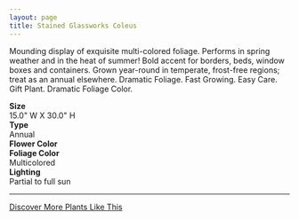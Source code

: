 ```yaml
---
layout: page
title: Stained Glassworks Coleus
---
```


<div class="row">
  <div class="col-md-4">
    <div class="plant-image plant-image-large" style="background-image: url(&quot;https://s3-us-west-1.amazonaws.com/images.plantwithbloom.com/stained_glassworks_coleus.jpg&quot;);"></div>
  </div>
  <div class="col-md-8">
    <div>
      <p>Mounding display of exquisite multi-colored foliage. Performs in spring weather and in the heat of summer! Bold accent for borders, beds, window boxes and containers. Grown year-round in temperate, frost-free regions; treat as an annual elsewhere. Dramatic Foliage. Fast Growing. Easy Care. Gift Plant. Dramatic Foliage Color.</p>
      <div class="row">
        <div class="col-md-3">
          <strong>Size</strong>
        </div>
        <div class="col-md-9">15.0" W X 30.0" H</div>
      </div>
      <div class="row">
        <div class="col-md-3">
          <strong>Type</strong>
        </div>
        <div class="col-md-9"> Annual</div>
      </div>
      <div class="row">
        <div class="col-md-3">
          <strong>Flower Color</strong>
        </div>
        <div class="col-md-9"/>
      </div>
      <div class="row">
        <div class="col-md-3">
          <strong>Foliage Color</strong>
        </div>
        <div class="col-md-9">Multicolored</div>
      </div>
      <div class="row">
        <div class="col-md-3">
          <strong>Lighting</strong>
        </div>
        <div class="col-md-9">Partial to full sun</div>
      </div>
    </div>
    <hr/>
    <a class="btn btn-default" href="http://app.plantwithbloom.com/search">Discover More Plants Like This</a>
  </div>
</div>